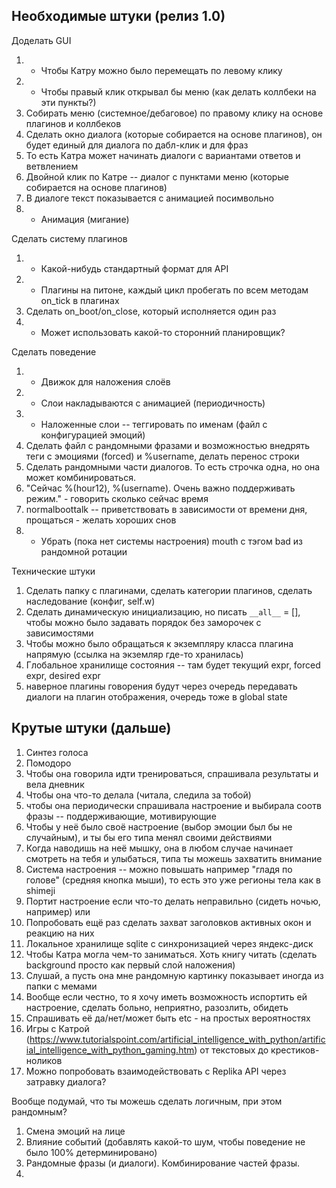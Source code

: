 ## Необходимые штуки (релиз 1.0)
Доделать GUI
1. + Чтобы Катру можно было перемещать по левому клику
2. + Чтобы правый клик открывал бы меню (как делать коллбеки на эти пункты?)
3. Собирать меню (системное/дебаговое) по правому клику на основе плагинов и коллбеков
4. Сделать окно диалога (которые собирается на основе плагинов), он будет единый для диалога по дабл-клик и для фраз
5. То есть Катра может начинать диалоги с вариантами ответов и ветвлением
6. Двойной клик по Катре -- диалог с пунктами меню (которые собирается на основе плагинов)
7. В диалоге текст показывается с анимацией посимвольно
8. + Анимация (мигание)

Сделать систему плагинов
1. + Какой-нибудь стандартный формат для API
2. + Плагины на питоне, каждый цикл пробегать по всем методам on_tick в плагинах
3. Сделать on_boot/on_close, который исполняется один раз
4. + Может использовать какой-то сторонний планировщик?

Сделать поведение
1. + Движок для наложения слоёв
2. + Слои накладываются с анимацией (периодичность)
3. + Наложенные слои -- теггировать по именам (файл с конфигурацией эмоций)
4. Сделать файл с рандомными фразами и возможностью внедрять теги с эмоциями (forced) и %username, делать перенос строки
5. Сделать рандомными части диалогов. То есть строчка одна, но она может комбинироваться.
6. "Сейчас %(hour12), %(username). Очень важно поддерживать режим." - говорить сколько сейчас время
7. normalboottalk -- приветствовать в зависимости от времени дня, прощаться - желать хороших снов
8. + Убрать (пока нет системы настроения) mouth с тэгом bad из рандомной ротации

Технические штуки
1. Сделать папку с плагинами, сделать категории плагинов, сделать наследование (конфиг, self.w)
2. Сделать динамическую инициализацию, но писать `__all__` = [], чтобы можно было задавать порядок без заморочек с зависимостями
3. Чтобы можно было обращаться к экземпляру класса плагина напрямую (ссылка на экземляр где-то хранилась)
4. Глобальное хранилище состояния -- там будет текущий expr, forced expr, desired expr
5. наверное плагины говорения будут через очередь передавать диалоги на плагин отображения, очередь тоже в global state


## Крутые штуки (дальше)
1. Синтез голоса
2. Помодоро
3. Чтобы она говорила идти тренироваться, спрашивала результаты и вела дневник
4. Чтобы она что-то делала (читала, следила за тобой)
5. чтобы она периодически спрашивала настроение и выбирала соотв фразы -- поддерживающие, мотивирующие
6. Чтобы у неё было своё настроение (выбор эмоции был бы не случайным), и ты бы его типа менял своими действиями
7. Когда наводишь на неё мышку, она в любом случае начинает смотреть на тебя и улыбаться, типа ты можешь захватить внимание
8. Система настроения -- можно повышать например "гладя по голове" (средняя кнопка мыши), то есть это уже регионы тела как в shimeji
9. Портит настроение если что-то делать неправильно (сидеть ночью, например) или 
10. Попробовать ещё раз сделать захват заголовков активных окон и реакцию на них
11. Локальное хранилище sqlite с синхронизацией через яндекс-диск
12. Чтобы Катра могла чем-то заниматься. Хоть книгу читать (сделать background просто как первый слой наложения)
13. Слушай, а пусть она мне рандомную картинку показывает иногда из папки с мемами
14. Вообще если честно, то я хочу иметь возможность испортить ей настроение, сделать больно, неприятно, разозлить, обидеть
15. Спрашивать её да/нет/может быть etc - на простых вероятностях
16. Игры с Катрой (https://www.tutorialspoint.com/artificial_intelligence_with_python/artificial_intelligence_with_python_gaming.htm) от текстовых до крестиков-ноликов
17. Можно попробовать взаимодействовать с Replika API через затравку диалога?

Вообще подумай, что ты можешь сделать логичным, при этом рандомным?
1. Смена эмоций на лице
2. Влияние событий (добавлять какой-то шум, чтобы поведение не было 100% детерминировано)
3. Рандомные фразы (и диалоги). Комбинирование частей фразы. 
4. 